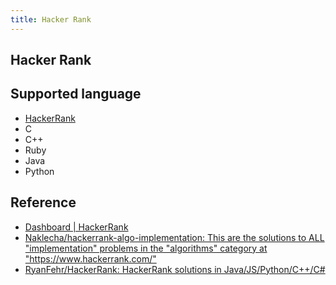 ```yaml
---
title: Hacker Rank
---
```


## Hacker Rank

## Supported language
* [HackerRank](https://www.hackerrank.com/challenges/frog-in-maze/problem)
* C
* C++
* Ruby
* Java
* Python

## Reference
* [Dashboard \| HackerRank](https://www.hackerrank.com/dashboard)
* [Naklecha/hackerrank\-algo\-implementation: This are the solutions to ALL "implementation" problems in the "algorithms" category at "https://www\.hackerrank\.com/"](https://github.com/Naklecha/hackerrank-algo-implementation)
* [RyanFehr/HackerRank: HackerRank solutions in Java/JS/Python/C\+\+/C\#](https://github.com/RyanFehr/HackerRank)
